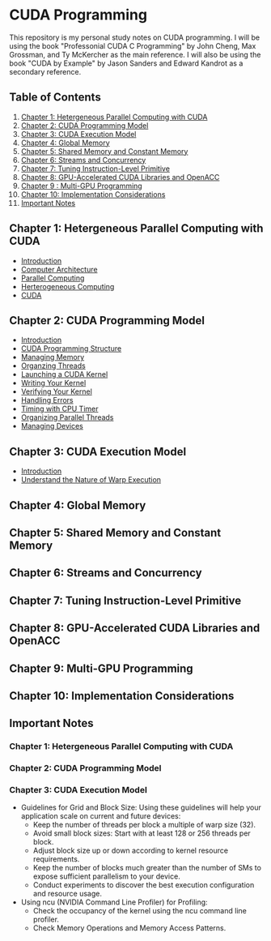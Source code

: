 # CUDA Programming

This repository is my personal study notes on CUDA programming. I will be using the book "Professonial CUDA C Programming" by John Cheng, Max Grossman, and Ty McKercher as the main reference. I will also be using the book "CUDA by Example" by Jason Sanders and Edward Kandrot as a secondary reference.

## Table of Contents
1. [Chapter 1: Hetergeneous Parallel Computing with CUDA](#chapter-1-hetergeneous-parallel-computing-with-cuda)
2. [Chapter 2: CUDA Programming Model](#chapter-2-cuda-programming-model)
3. [Chapter 3: CUDA Execution Model](#chapter-3-cuda-execution-model)
4. [Chapter 4: Global Memory](#chapter-4-global-memory)
5. [Chapter 5: Shared Memory and Constant Memory](#chapter-5-shared-memory-and-constant-memory)
6. [Chapter 6: Streams and Concurrency](#chapter-6-streams-and-concurrency)
7. [Chapter 7: Tuning Instruction-Level Primitive](#chapter-7-tuning-instruction-level-primitive)
8. [Chapter 8: GPU-Accelerated CUDA Libraries and OpenACC](#chapter-8-gpu-accelerated-cuda-libraries-and-openacc)
9. [Chapter 9 : Multi-GPU Programming](#chapter-9-multi-gpu-programming)
10. [Chapter 10: Implementation Considerations](#chapter-10-implementation-considerations)
11. [Important Notes](#important-notes)

## Chapter 1: Hetergeneous Parallel Computing with CUDA 
- [Introduction](./Chapter%201%20-%20Hetergeneous%20Parallel%20Computing%20with%20CUDA/Introduction.md)
- [Computer Architecture](./Chapter%201%20-%20Hetergeneous%20Parallel%20Computing%20with%20CUDA/ComputerArchitecture.md)
- [Parallel Computing](./Chapter%201%20-%20Hetergeneous%20Parallel%20Computing%20with%20CUDA/ParallelComputing.md)
- [Herterogeneous Computing](./Chapter%201%20-%20Hetergeneous%20Parallel%20Computing%20with%20CUDA/HeterogeneousComputing.md)
- [CUDA](./Chapter%201%20-%20Hetergeneous%20Parallel%20Computing%20with%20CUDA/CUDA.md)

## Chapter 2: CUDA Programming Model
- [Introduction](./Chapter%202%20-%20CUDA%20Programming%20Model/Introduction.md)
- [CUDA Programming Structure](./Chapter%202%20-%20CUDA%20Programming%20Model/CUDA%20Programing%20Structure.md)
- [Managing Memory](./Chapter%202%20-%20CUDA%20Programming%20Model/Managing%20Memory.md)
- [Organzing Threads](./Chapter%202%20-%20CUDA%20Programming%20Model/Organizing%20Threads.md)
- [Launching a CUDA Kernel](./Chapter%202%20-%20CUDA%20Programming%20Model/Launching%20a%20CUDA%20Kernel.md)
- [Writing Your Kernel](./Chapter%202%20-%20CUDA%20Programming%20Model/Writing%20Your%20Kernel.md)
- [Verifying Your Kernel](./Chapter%202%20-%20CUDA%20Programming%20Model/Verifying%20Your%20Kernel.md)
- [Handling Errors](./Chapter%202%20-%20CUDA%20Programming%20Model/Handling%20Error.md)
- [Timing with CPU Timer](./Chapter%202%20-%20CUDA%20Programming%20Model/Timing%20with%20CPU%20Timer.md)
- [Organizing Parallel Threads](./Chapter%202%20-%20CUDA%20Programming%20Model/Organizing%20Parallel%20Threads.md)
- [Managing Devices](./Chapter%202%20-%20CUDA%20Programming%20Model/Managing%20Devices.md)

## Chapter 3: CUDA Execution Model
- [Introduction](./Chapter%203%20-%20CUDA%20Execution%20Model/Introduction.md)
- [Understand the Nature of Warp Execution](./Chapter%203%20-%20CUDA%20Execution%20Model/Understand%20the%20Nature%20of%20Warp%20Execution.md)



## Chapter 4: Global Memory

## Chapter 5: Shared Memory and Constant Memory

## Chapter 6: Streams and Concurrency

## Chapter 7: Tuning Instruction-Level Primitive

## Chapter 8: GPU-Accelerated CUDA Libraries and OpenACC

## Chapter 9: Multi-GPU Programming

## Chapter 10: Implementation Considerations

## Important Notes
### Chapter 1: Hetergeneous Parallel Computing with CUDA
### Chapter 2: CUDA Programming Model
### Chapter 3: CUDA Execution Model
- Guidelines for Grid and Block Size: Using these guidelines will help your application scale on current and future devices:
    - Keep the number of threads per block a multiple of warp size (32). 
    - Avoid small block sizes: Start with at least 128 or 256 threads per block. 
    - Adjust block size up or down according to kernel resource requirements. 
    - Keep the number of blocks much greater than the number of SMs to expose sufficient parallelism to your device.
    - Conduct experiments to discover the best execution configuration and resource usage.
- Using ncu (NVIDIA Command Line Profiler) for Profiling:
    - Check the occupancy of the kernel using the ncu command line profiler.
    - Check Memory Operations and Memory Access Patterns.
